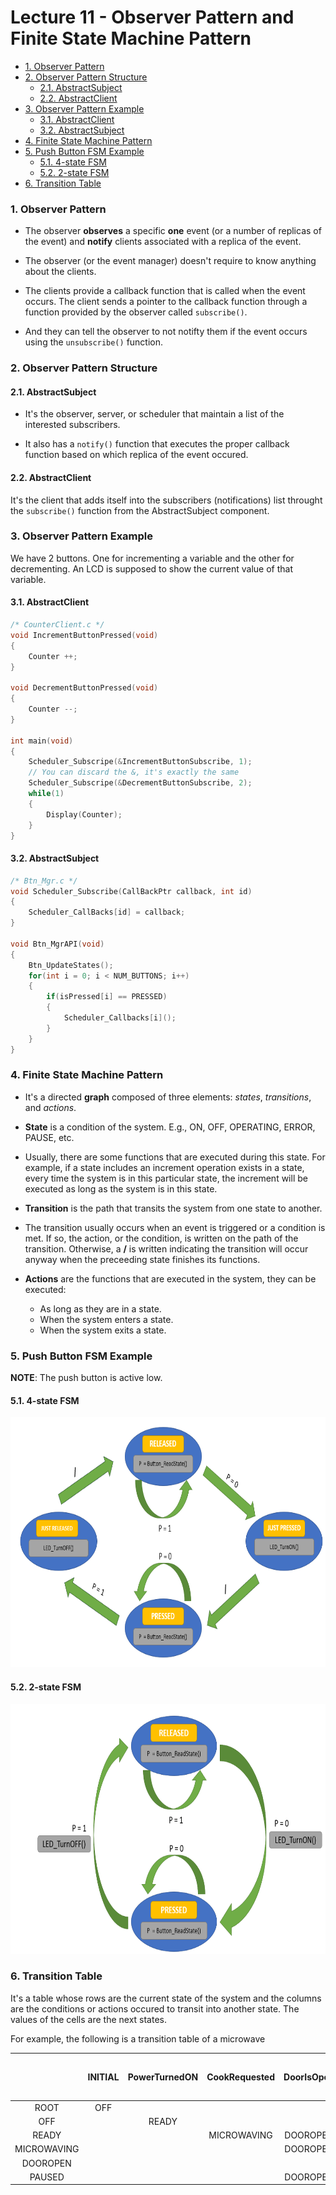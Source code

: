 # Lecture 11 - Observer Pattern and Finite State Machine Pattern

- [1. Observer Pattern](#1-observer-pattern)
- [2. Observer Pattern Structure](#2-observer-pattern-structure)
  - [2.1. AbstractSubject](#21-abstractsubject)
  - [2.2. AbstractClient](#22-abstractclient)
- [3. Observer Pattern Example](#3-observer-pattern-example)
  - [3.1. AbstractClient](#31-abstractclient)
  - [3.2. AbstractSubject](#32-abstractsubject)
- [4. Finite State Machine Pattern](#4-finite-state-machine-pattern)
- [5. Push Button FSM Example](#5-push-button-fsm-example)
  - [5.1. 4-state FSM](#51-4-state-fsm)
  - [5.2. 2-state FSM](#52-2-state-fsm)
- [6. Transition Table](#6-transition-table)

### 1. Observer Pattern

* The observer **observes** a specific **one** event (or a number of replicas of the event) and **notify** clients associated with a replica of the event.

* The observer (or the event manager) doesn't require to know anything about the clients.

* The clients provide a callback function that is called when the event occurs. The client sends a pointer to the callback function through a function provided by the observer called `subscribe()`. 

* And they can tell the observer to not notifty them if the event occurs using the `unsubscribe()` function.

### 2. Observer Pattern Structure

#### 2.1. AbstractSubject

* It's the observer, server, or scheduler that maintain a list of the interested subscribers.

* It also has a `notify()` function that executes the proper callback function based on which replica of the event occured.

#### 2.2. AbstractClient

It's the client that adds itself into the subscribers (notifications) list throught the `subscribe()` function from the AbstractSubject component.

### 3. Observer Pattern Example

We have 2 buttons. One for incrementing a variable and the other for decrementing. An LCD is supposed to show the current value of that variable.


#### 3.1. AbstractClient

```c
/* CounterClient.c */
void IncrementButtonPressed(void)
{
    Counter ++;
}

void DecrementButtonPressed(void)
{
    Counter --;
}

int main(void)
{
    Scheduler_Subscripe(&IncrementButtonSubscribe, 1); 
    // You can discard the &, it's exactly the same 
    Scheduler_Subscripe(&DecrementButtonSubscribe, 2);
    while(1)
    {
        Display(Counter);
    }
}
```

#### 3.2. AbstractSubject

```c
/* Btn_Mgr.c */
void Scheduler_Subscribe(CallBackPtr callback, int id)
{
    Scheduler_CallBacks[id] = callback;
}

void Btn_MgrAPI(void)
{
    Btn_UpdateStates();
    for(int i = 0; i < NUM_BUTTONS; i++)
    {
        if(isPressed[i] == PRESSED)
        {
            Scheduler_Callbacks[i]();
        }
    }
}
```


### 4. Finite State Machine Pattern

* It's a directed **graph** composed of three elements: *states*, *transitions*, and *actions*.

* **State** is a condition of the system. E.g., ON, OFF, OPERATING, ERROR, PAUSE, etc.

* Usually, there are some functions that are executed during this state. For example, if a state includes an increment operation exists in a state, every time the system is in this particular state, the increment will be executed as long as the system is in this state.

* **Transition** is the path that transits the system from one state to another.

* The transition usually occurs when an event is triggered or a condition is met. If so, the action, or the condition, is written on the path of the transition. Otherwise, a **/** is written indicating the transition will occur anyway when the preceeding state finishes its functions.

* **Actions** are the functions that are executed in the system, they can be executed:
  * As long as they are in a state.
  * When the system enters a state.
  * When the system exits a state.



### 5. Push Button FSM Example

**NOTE**: The push button is active low.

#### 5.1. 4-state FSM

<img src="doc/img/button_4state.png" height="400" width="1000">

#### 5.2. 2-state FSM


<img src="doc/img/button_2state.png" height="400" width="1000">


### 6. Transition Table

It's a table whose rows are the current state of the system and the columns are the conditions or actions occured to transit into another state. The values of the cells are the next states.

For example, the following is a transition table of a microwave

|             | INITIAL | PowerTurnedON | CookRequested | DoorIsOpen | DoorIsClosed | CancelRequested | PauseRequested | ResumeRequested | NULL (No Action or Condition Required) |
|:-----------:|:-------:|:-------------:|:--------------------:|:----------:|:------------:|:---------------:|:--------------:|:---------------:|:--------------------------------------:|
|     ROOT    |   OFF   |               |                      |            |              |                 |                |                 |                                        |
|     OFF     |         |     READY     |                      |            |              |                 |                |                 |                                        |
|    READY    |         |               |      MICROWAVING     |  DOOROPEN  |              |                 |                |                 |                                        |
| MICROWAVING |         |               |                      |  DOOROPEN  |              |      READY      |     PAUSED     |                 |                  READY                 |
|   DOOROPEN  |         |               |                      |            |  MICROWAVING |      READY      |                |                 |                                        |
|    PAUSED   |         |               |                      |  DOOROPEN  |              |      READY      |                |   MICROWAVING   |                                        |
